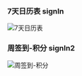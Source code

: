 ### 7天日历表 signIn
![7天日历表][1]

### 周签到-积分 signIn2
![周签到-积分][2]


  [1]: http://wx3.sinaimg.cn/mw690/6ecf2da3gy1fujq9cw9lyj20ad0ik0t0.jpg
  [2]: https://img-blog.csdnimg.cn/20191213115801974.png
